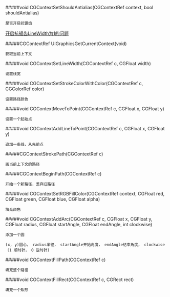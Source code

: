 
#####void CGContextSetShouldAntialias(CGContextRef context, bool shouldAntialias) 

	是否开启抗锯齿
	
[开启抗锯齿LineWidth为1的问题](http://jingyan.baidu.com/article/4f7d571291085c1a2119277e.html)

#####CGContextRef UIGraphicsGetCurrentContext(void)

	获取当前上下文
	
#####void CGContextSetLineWidth(CGContextRef c, CGFloat width)

	设置线宽
	
#####void CGContextSetStrokeColorWithColor(CGContextRef c,  CGColorRef color)

	设置路径颜色
	
	
#####void CGContextMoveToPoint(CGContextRef c, CGFloat x, CGFloat y)

	设置一个起始点
	
	
#####void CGContextAddLineToPoint(CGContextRef c, CGFloat x, CGFloat y)

	追加一条线，从先前点
	
	
#####CGContextStrokePath(CGContextRef c)

	画当前上下文的路径
	
#####CGContextBeginPath(CGContextRef c)

	开始一个新路径，丢弃旧路径
	
#####void CGContextSetRGBFillColor(CGContextRef context, CGFloat red,  CGFloat green, CGFloat blue, CGFloat alpha)
	
	填充颜色
	
#####void CGContextAddArc(CGContextRef c, CGFloat x, CGFloat y, CGFloat radius, CGFloat startAngle, CGFloat endAngle, int clockwise)

	添加一个圆
	
	(x, y)圆心， radius半径， startAngle开始角度， endAngle结束角度， clockwise（1 顺时针， 0 逆时针)
	
#####void CGContextFillPath(CGContextRef c)

	填充整个路径
	
#####void CGContextFillRect(CGContextRef c, CGRect rect)

	填充一个矩形